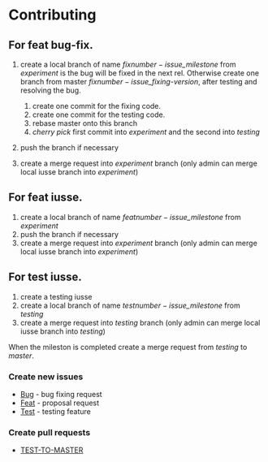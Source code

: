 # Contributing

## For feat bug-fix.

1. create a local branch of name _fix$number-issue\_$milestone_ from _experiment_ is the bug will be fixed in the 
   next rel. Otherwise create one branch from master _fix$number-issue\_$fixing-version_, after testing and resolving
   the bug.

   1. create one commit for the fixing code.
   2. create one commit for the testing code.
   3. rebase master onto this branch
   4. _cherry pick_ first commit into _experiment_ and the second into _testing_

2. push the branch if necessary
3. create a merge request into _experiment_ branch (only admin can merge local iusse branch into _experiment_)

## For feat iusse.

1. create a local branch of name _feat$number-issue\_$milestone_ from _experiment_
2. push the branch if necessary
3. create a merge request into _experiment_ branch (only admin can merge local iusse branch into _experiment_)

## For test iusse.

1. create a testing iusse
2. create a local branch of name _test$number-issue\_$milestone_ from _testing_
3. create a merge request into _testing_ branch (only admin can merge local iusse branch into _testing_)

When the mileston is completed create a merge request from _testing_ to _master_.

### Create new issues

- [Bug](https://github.com/dual-lab/tsst/issues/new?template=Bug.md) - bug fixing request
- [Feat](https://github.com/dual-lab/tsst/issues/new?template=Feat.md) - proposal request
- [Test](https://github.com/dual-lab/tsst/issues/new?template=Test.md) - testing feature

### Create pull requests

- [TEST-TO-MASTER](https://github.com/dual-lab/tsst/pull/new/testing?template=Pull_Request.md)
